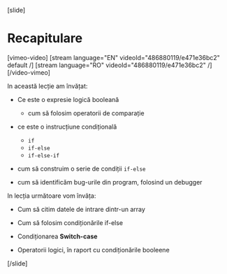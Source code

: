[slide]
# Recapitulare

[vimeo-video]
[stream language="EN" videoId="486880119/e471e36bc2" default /]
[stream language="RO" videoId="486880119/e471e36bc2"  /]
[/video-vimeo]

In această lecție am învățat:

- Ce este o expresie logică booleană  
   - cum să folosim operatorii de comparație 

- ce este o instrucțiune condițională 
   - `if`
   - `if-else`
   - `if-else-if`
- cum să construim o serie de condiții `if-else` 

- cum să identificăm bug-urile din program, folosind un debugger

In lecția următoare vom învăța:

- Cum să citim datele de intrare dintr-un array

- Cum să folosim condiționările if-else

- Condiționarea **Switch-case** 

- Operatorii logici, în raport cu condiționările booleene 

[/slide]
